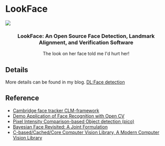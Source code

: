 # LookFace

[![](https://github.com/gujiuxiang/gujiuxiang.github.io/blob/master/img/2015-10-20/youku_face_det_align_001.png?raw=true)](http://v.youku.com/v_show/id_XMTM5OTg3MDYwNA==.html?from=y1.7-1.2)

<h3 align="center">LookFace: An Open Source Face Detection, Landmark Alignment, and Verification Software</h3>
<p align="center">
  The look on her face told me I'd hurt her!
</p>
<p align="center">
  <a href="https://github.com/gujiuxiang/LookFace"></a>
</p>

## Details

More details can be found in my blog. [DL:Face detection](http://gujiuxiang.github.io/2015/10/20/CV-face-detection/)

## Reference

- [Cambridge face tracker CLM-framework](https://github.com/TadasBaltrusaitis/CLM-framework)
- [Demo Application of Face Recognition with Open CV](https://github.com/ayuso2013/face-recognition)
- [Pixel Intensity Comparison-based Object detection (pico)](https://github.com/nenadmarkus/pico)
- [Bayesian Face Revisited: A Joint Formulation](https://github.com/MaoXu/Joint_Bayesian)
- [C-based/Cached/Core Computer Vision Library, A Modern Computer Vision Library](https://github.com/liuliu/ccv)


